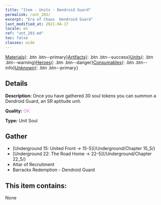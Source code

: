 ```yaml
---
title: "Item - Units - Dendroid Guard"
permalink: /unt_203/
excerpt: "Era of Chaos  Dendroid Guard"
last_modified_at: 2021-04-17
locale: en
ref: "unt_203.md"
toc: false
classes: wide
---
```

 [Materials](/Items/){: .btn .btn--primary}[Artifacts](/Items/Artifacts/){: .btn .btn--success}[Units](/Items/Units/){: .btn .btn--warning}[Heroes](/Items/Heroes/){: .btn .btn--danger}[Consumables](/Items/Consumables/){: .btn .btn--info}[Unknown](/Items/Unknown/){: .btn .btn--primary}

## Details
 **Description:** Once you have gathered 30 soul tokens you can summon a Dendroid Guard, an SR aptitude unit.

 **Quality:** <span style="color: #DA70D6">OK</span>

 **Type:** Unit Soul

## Gather

*    [Underground 15: United Front -> 15-5](/Underground/Chapter 15_5/) 
*    [Underground 22: The Road Home -> 22-5](/Underground/Chapter 22_5/) 
*    Altar of Recruitment 
*    Barracks Redemption - Dendroid Guard 

## This item contains:

  None

